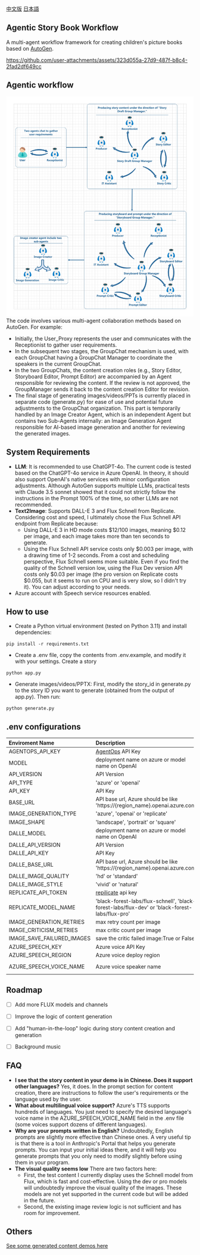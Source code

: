 [中文版](README.zh-cn.md)
[日本語](README.ja-jp.md)

## Agentic Story Book Workflow
A multi-agent workflow framework for creating children's picture books based on [AutoGen](https://microsoft.github.io/autogen/).


https://github.com/user-attachments/assets/323d055a-27d9-487f-b8c4-2fad2df649cc

## Agentic workflow
![MultiAgent](./images/MultiAgents.jpg)
The code involves various multi-agent collaboration methods based on AutoGen. For example:
- Initially, the User_Proxy represents the user and communicates with the Receptionist to gather user requirements.
- In the subsequent two stages, the GroupChat mechanism is used, with each GroupChat having a GroupChat Manager to coordinate the speakers in the current GroupChat.
- In the two GroupChats, the content creation roles (e.g., Story Editor, Storyboard Editor, Prompt Editor) are accompanied by an Agent responsible for reviewing the content. If the review is not approved, the GroupManager sends it back to the content creation Editor for revision.
- The final stage of generating images/videos/PPTs is currently placed in separate code (generate.py) for ease of use and potential future adjustments to the GroupChat organization. This part is temporarily handled by an Image Creator Agent, which is an independent Agent but contains two Sub-Agents internally: an Image Generation Agent responsible for AI-based image generation and another for reviewing the generated images.

## System Requirements
- **LLM**: It is recommended to use ChatGPT-4o. The current code is tested based on the ChatGPT-4o service in Azure OpenAI. In theory, it should also support OpenAI's native services with minor configuration adjustments. Although AutoGen supports multiple LLMs, practical tests with Claude 3.5 sonnet showed that it could not strictly follow the instructions in the Prompt 100% of the time, so other LLMs are not recommended.
- **Text2Image**: Supports DALL-E 3 and Flux Schnell from Replicate. Considering cost and speed, I ultimately chose the Flux Schnell API endpoint from Replicate because:
  - Using DALL-E 3 in HD mode costs $12/100 images, meaning $0.12 per image, and each image takes more than ten seconds to generate.
  - Using the Flux Schnell API service costs only $0.003 per image, with a drawing time of 1-2 seconds. From a cost and scheduling perspective, Flux Schnell seems more suitable. Even if you find the quality of the Schnell version low, using the Flux Dev version API costs only $0.03 per image (the pro version on Replicate costs $0.055, but it seems to run on CPU and is very slow, so I didn't try it). You can adjust according to your needs.
- Azure account with Speech service resources enabled.

## How to use
- Create a Python virtual environment (tested on Python 3.11) and install dependencies:
```
pip install -r requirements.txt
```
- Create a .env file, copy the contents from .env.example, and modify it with your settings. Create a story
```
python app.py
```
- Generate images/videos/PPTX: First, modify the story_id in generate.py to the story ID you want to generate (obtained from the output of app.py). Then run:
```
python generate.py
```


## .env configurations
|Enviroment Name|Description |Default Value|
|:-----|:----|:-----:|
|AGENTOPS_API_KEY| [AgentOps](https://app.agentops.ai/) API Key| |
|MODEL|deployment name on azure or model name on OpenAI | |
|API_VERSION|API Version|'2024-06-01'|
|API_TYPE|'azure' or 'openai'|azure|
|API_KEY|API Key| |
|BASE_URL|API base url,  Azure should be like 'https://{region_name}.openai.azure.com/'||
|IMAGE_GENERATION_TYPE|'azure', 'openai' or 'replicate'||
|IMAGE_SHAPE|'landscape', 'portrait' or 'square'|landscape|
|DALLE_MODEL|deployment name on azure or model name on OpenAI | |
|DALLE_API_VERSION|API Version|'2024-06-01'|
|DALLE_API_KEY|API Key| |
|DALLE_BASE_URL|API base url, Azure should be like 'https://{region_name}.openai.azure.com/'||
|DALLE_IMAGE_QUALITY|'hd' or 'standard'|'hd'|
|DALLE_IMAGE_STYLE|'vivid' or 'natural'|'vivid'|
|REPLICATE_API_TOKEN|[repilicate](https://replicate.com/) api key| |
|REPLICATE_MODEL_NAME| 'black-forest-labs/flux-schnell', 'black-forest-labs/flux-dev' or 'black-forest-labs/flux-pro'|'black-forest-labs/flux-schnell'|
|IMAGE_GENERATION_RETRIES|max retry count per image|3|
|IMAGE_CRITICISM_RETRIES|max critic count per image|2|
|IMAGE_SAVE_FAILURED_IMAGES|save the critic failed image:True or False|False|
|AZURE_SPEECH_KEY|Azure voice API Key||
|AZURE_SPEECH_REGION|Azure voice deploy region||
|AZURE_SPEECH_VOICE_NAME|Azure voice speaker name|'zh-CN-XiaoxiaoMultilingualNeural'|



## Roadmap
- [ ] Add more FLUX models and channels
- [ ] Improve the logic of content generation
- [ ] Add "human-in-the-loop" logic during story content creation and generation
- [ ] Background music


## FAQ
- **I see that the story content in your demo is in Chinese. Does it support other languages?**
  Yes, it does. In the prompt section for content creation, there are instructions to follow the user's requirements or the language used by the user.
- **What about multilingual voice support?**
  Azure's TTS supports hundreds of languages. You just need to specify the desired language's voice name in the AZURE_SPEECH_VOICE_NAME field in the .env file (some voices support dozens of different languages).
- **Why are your prompts written in English?**
  Undoubtedly, English prompts are slightly more effective than Chinese ones. A very useful tip is that there is a tool in Anthropic's Portal that helps you generate prompts. You can input your initial ideas there, and it will help you generate prompts that you only need to modify slightly before using them in your program.
- **The visual quality seems low**
  There are two factors here:
  - First, the test content I currently display uses the Schnell model from Flux, which is fast and cost-effective. Using the dev or pro models will undoubtedly improve the visual quality of the images. These models are not yet supported in the current code but will be added in the future.
  - Second, the existing image review logic is not sufficient and has room for improvement.
  
## Others
[See some generated content demos here](DEMO-Results.md)

